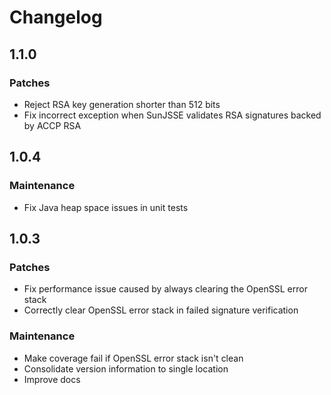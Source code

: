 # Changelog

## 1.1.0

### Patches
* Reject RSA key generation shorter than 512 bits
* Fix incorrect exception when SunJSSE validates RSA signatures backed by ACCP RSA

## 1.0.4
### Maintenance
* Fix Java heap space issues in unit tests

## 1.0.3

### Patches
* Fix performance issue caused by always clearing the OpenSSL error stack
* Correctly clear OpenSSL error stack in failed signature verification

### Maintenance
* Make coverage fail if OpenSSL error stack isn't clean
* Consolidate version information to single location
* Improve docs

